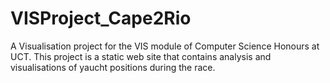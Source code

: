 VISProject_Cape2Rio
===================

A Visualisation project for the VIS module of Computer Science Honours at UCT. This project is a static web site that contains analysis and visualisations of yaucht positions during the race.
